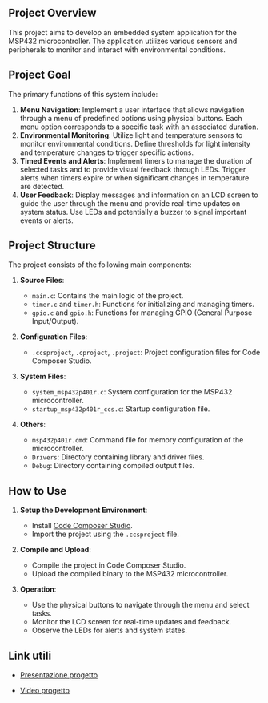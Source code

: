 ## Project Overview

This project aims to develop an embedded system application for the MSP432 microcontroller. The application utilizes various sensors and peripherals to monitor and interact with environmental conditions.

## Project Goal

The primary functions of this system include:

1. **Menu Navigation**: Implement a user interface that allows navigation through a menu of predefined options using physical buttons. Each menu option corresponds to a specific task with an associated duration.
2. **Environmental Monitoring**: Utilize light and temperature sensors to monitor environmental conditions. Define thresholds for light intensity and temperature changes to trigger specific actions.
3. **Timed Events and Alerts**: Implement timers to manage the duration of selected tasks and to provide visual feedback through LEDs. Trigger alerts when timers expire or when significant changes in temperature are detected.
4. **User Feedback**: Display messages and information on an LCD screen to guide the user through the menu and provide real-time updates on system status. Use LEDs and potentially a buzzer to signal important events or alerts.

## Project Structure

The project consists of the following main components:

1. **Source Files**:
   - `main.c`: Contains the main logic of the project.
   - `timer.c` and `timer.h`: Functions for initializing and managing timers.
   - `gpio.c` and `gpio.h`: Functions for managing GPIO (General Purpose Input/Output).

2. **Configuration Files**:
   - `.ccsproject`, `.cproject`, `.project`: Project configuration files for Code Composer Studio.

3. **System Files**:
   - `system_msp432p401r.c`: System configuration for the MSP432 microcontroller.
   - `startup_msp432p401r_ccs.c`: Startup configuration file.

4. **Others**:
   - `msp432p401r.cmd`: Command file for memory configuration of the microcontroller.
   - `Drivers`: Directory containing library and driver files.
   - `Debug`: Directory containing compiled output files.

## How to Use

1. **Setup the Development Environment**:
   - Install [Code Composer Studio](https://www.ti.com/tool/CCSTUDIO).
   - Import the project using the `.ccsproject` file.

2. **Compile and Upload**:
   - Compile the project in Code Composer Studio.
   - Upload the compiled binary to the MSP432 microcontroller.

3. **Operation**:
   - Use the physical buttons to navigate through the menu and select tasks.
   - Monitor the LCD screen for real-time updates and feedback.
   - Observe the LEDs for alerts and system states.

## Link utili

  - [Presentazione progetto](https://docs.google.com/presentation/d/1akwyEOqc3FRNULJlvh5p67DcEXYNSdqN/edit?usp=sharing&ouid=109986732659211978447&rtpof=true&sd=true)

  - [Video progetto](https://youtu.be/KnO2sZ6FoGI)
